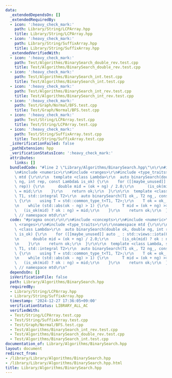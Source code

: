 ```yaml
---
data:
  _extendedDependsOn: []
  _extendedRequiredBy:
  - icon: ':heavy_check_mark:'
    path: Library/String/LCPArray.hpp
    title: Library/String/LCPArray.hpp
  - icon: ':heavy_check_mark:'
    path: Library/String/SuffixArray.hpp
    title: Library/String/SuffixArray.hpp
  _extendedVerifiedWith:
  - icon: ':heavy_check_mark:'
    path: Test/Algorithms/BinarySearch_double_rev.test.cpp
    title: Test/Algorithms/BinarySearch_double_rev.test.cpp
  - icon: ':heavy_check_mark:'
    path: Test/Algorithms/BinarySearch_int.test.cpp
    title: Test/Algorithms/BinarySearch_int.test.cpp
  - icon: ':heavy_check_mark:'
    path: Test/Algorithms/BinarySearch_int_rev.test.cpp
    title: Test/Algorithms/BinarySearch_int_rev.test.cpp
  - icon: ':heavy_check_mark:'
    path: Test/Graph/Normal/BFS.test.cpp
    title: Test/Graph/Normal/BFS.test.cpp
  - icon: ':heavy_check_mark:'
    path: Test/String/LCPArray.test.cpp
    title: Test/String/LCPArray.test.cpp
  - icon: ':heavy_check_mark:'
    path: Test/String/SuffixArray.test.cpp
    title: Test/String/SuffixArray.test.cpp
  _isVerificationFailed: false
  _pathExtension: hpp
  _verificationStatusIcon: ':heavy_check_mark:'
  attributes:
    links: []
  bundledCode: "#line 2 \"Library/Algorithms/BinarySearch.hpp\"\n\r\n#include <concepts>\r\
    \n#include <numeric>\r\n#include <ranges>\r\n#include <type_traits>\r\n\r\nnamespace\
    \ mtd {\r\n\r\n  template <class Lambda>\r\n  auto binarySearch(double ok, double\
    \ ng, int rep, const Lambda& is_ok) {\r\n    for ([[maybe_unused]] auto _ : std::views::iota(0,\
    \ rep)) {\r\n      double mid = (ok + ng) / 2.0;\r\n      (is_ok(mid) ? ok : ng)\
    \ = mid;\r\n    }\r\n    return ok;\r\n  }\r\n\r\n  template <class Lambda, std::integral\
    \ T1, std::integral T2>\r\n  auto binarySearch(T1 ok_, T2 ng_, const Lambda& is_ok)\
    \ {\r\n    using T = std::common_type_t<T1, T2>;\r\n    T ok = ok_, ng = ng_;\r\
    \n    while (std::abs(ok - ng) > 1) {\r\n      T mid = (ok + ng) >> 1;\r\n   \
    \   (is_ok(mid) ? ok : ng) = mid;\r\n    }\r\n    return ok;\r\n  }\r\n\r\n} \
    \ // namespace mtd\r\n"
  code: "#pragma once\r\n\r\n#include <concepts>\r\n#include <numeric>\r\n#include\
    \ <ranges>\r\n#include <type_traits>\r\n\r\nnamespace mtd {\r\n\r\n  template\
    \ <class Lambda>\r\n  auto binarySearch(double ok, double ng, int rep, const Lambda&\
    \ is_ok) {\r\n    for ([[maybe_unused]] auto _ : std::views::iota(0, rep)) {\r\
    \n      double mid = (ok + ng) / 2.0;\r\n      (is_ok(mid) ? ok : ng) = mid;\r\
    \n    }\r\n    return ok;\r\n  }\r\n\r\n  template <class Lambda, std::integral\
    \ T1, std::integral T2>\r\n  auto binarySearch(T1 ok_, T2 ng_, const Lambda& is_ok)\
    \ {\r\n    using T = std::common_type_t<T1, T2>;\r\n    T ok = ok_, ng = ng_;\r\
    \n    while (std::abs(ok - ng) > 1) {\r\n      T mid = (ok + ng) >> 1;\r\n   \
    \   (is_ok(mid) ? ok : ng) = mid;\r\n    }\r\n    return ok;\r\n  }\r\n\r\n} \
    \ // namespace mtd\r\n"
  dependsOn: []
  isVerificationFile: false
  path: Library/Algorithms/BinarySearch.hpp
  requiredBy:
  - Library/String/LCPArray.hpp
  - Library/String/SuffixArray.hpp
  timestamp: '2024-12-27 17:36:05+09:00'
  verificationStatus: LIBRARY_ALL_AC
  verifiedWith:
  - Test/String/LCPArray.test.cpp
  - Test/String/SuffixArray.test.cpp
  - Test/Graph/Normal/BFS.test.cpp
  - Test/Algorithms/BinarySearch_int_rev.test.cpp
  - Test/Algorithms/BinarySearch_double_rev.test.cpp
  - Test/Algorithms/BinarySearch_int.test.cpp
documentation_of: Library/Algorithms/BinarySearch.hpp
layout: document
redirect_from:
- /library/Library/Algorithms/BinarySearch.hpp
- /library/Library/Algorithms/BinarySearch.hpp.html
title: Library/Algorithms/BinarySearch.hpp
---
```

